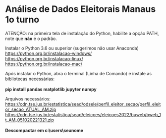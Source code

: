 # Análise de Dados Eleitorais Manaus 1o turno


ATENÇÃO: na primeira tela de instalação do Python, habilite a opção PATH, note que **não** é o padrão.

Instalar o Python 3.6 ou superior (sugerimos não usar Anaconda) <br>
https://python.org.br/instalacao-windows/ <br>
https://python.org.br/instalacao-linux/ <br>
https://python.org.br/instalacao-mac/ <br>

Após instalar o Python, abra o terminal (Linha de Comando) e instale as bibliotecas necessárias:<br>
<br>
**pip install pandas matplotlib jupyter numpy**

Arquivos necessários:<br> 
https://cdn.tse.jus.br/estatistica/sead/odsele/perfil_eleitor_secao/perfil_eleitor_secao_ATUAL_AM.zip
https://cdn.tse.jus.br/estatistica/sead/eleicoes/eleicoes2022/buweb/bweb_1t_AM_051020221321.zip<br>
<br>
**Descompactar em c:\users\seunome**<br>
<br>
